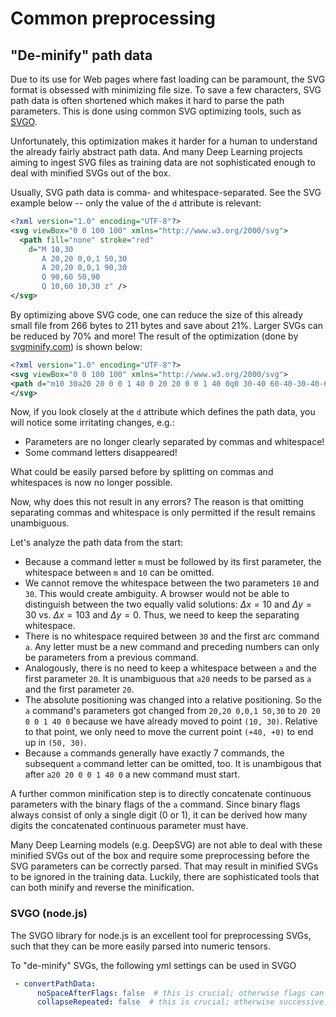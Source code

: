 # Common preprocessing


## "De-minify" path data

Due to its use for Web pages where fast loading can be paramount, the SVG format is obsessed with minimizing file size. To save a few characters, SVG path data is often shortened which makes it hard to parse the path parameters. This is done using common SVG optimizing tools, such as [SVGO](https://github.com/svg/svgo). 

Unfortunately, this optimization makes it harder for a human to understand the already fairly abstract path data. And many Deep Learning projects aiming to ingest SVG files as training data are not sophisticated enough to deal with minified SVGs out of the box.

Usually, SVG path data is comma- and whitespace-separated. See the SVG example below -- only the value of the `d` attribute is relevant:

```XML
<?xml version="1.0" encoding="UTF-8"?>
<svg viewBox="0 0 100 100" xmlns="http://www.w3.org/2000/svg">
  <path fill="none" stroke="red"
    d="M 10,30
       A 20,20 0,0,1 50,30
       A 20,20 0,0,1 90,30
       Q 90,60 50,90
       Q 10,60 10,30 z" />
</svg>

```

By optimizing above SVG code, one can reduce the size of this already small file from 266 bytes to 211 bytes and save about 21%. Larger SVGs can be reduced by 70% and more! The result of the optimization (done by [svgminify.com](https://www.svgminify.com/)) is shown below:

```XML
<?xml version="1.0" encoding="UTF-8"?>
<svg viewBox="0 0 100 100" xmlns="http://www.w3.org/2000/svg">
<path d="m10 30a20 20 0 0 1 40 0 20 20 0 0 1 40 0q0 30-40 60-40-30-40-60z" fill="none" stroke="red"/>
</svg>
```

Now, if you look closely at the `d` attribute which defines the path data, you will notice some irritating changes, e.g.:
* Parameters are no longer clearly separated by commas and whitespace!
* Some command letters disappeared!

What could be easily parsed before by splitting on commas and whitespaces is now no longer possible.

Now, why does this not result in any errors?
The reason is that omitting separating commas and whitespace is only permitted if the result remains unambiguous.

Let's analyze the path data from the start:

* Because a command letter `m` must be followed by its first parameter, the whitespace between `m` and `10` can be omitted.
* We cannot remove the whitespace between the two parameters `10` and `30`. This would create ambiguity. A browser would not be able to distinguish between the two equally valid solutions: $\Delta x = 10$ and $\Delta y = 30$ vs. $\Delta x = 103$ and $\Delta y = 0$. Thus, we need to keep the separating whitespace.
* There is no whitespace required between `30` and the first arc command `a`. Any letter must be a new command and preceding numbers can only be parameters from a previous command.
* Analogously, there is no need to keep a whitespace between `a` and the first parameter `20`. It is unambiguous that `a20` needs to be parsed as `a` and the first parameter `20`.
* The absolute positioning was changed into a relative positioning. So the `a` command's parameters got changed from `20,20 0,0,1 50,30` to `20 20 0 0 1 40 0` because we have already moved to point `(10, 30)`. Relative to that point, we only need to move the current point `(+40, +0)` to end up in `(50, 30)`.
* Because `a` commands generally have exactly 7 commands, the subsequent `a` command letter can be omitted, too. It is unambigous that after `a20 20 0 0 1 40 0` a new command must start.


A further common minification step is to directly concatenate continuous parameters with the binary flags of the `a` command. Since binary flags always consist of only a single digit (0 or 1), it can be derived how many digits the concatenated continuous parameter must have.

Many Deep Learning models (e.g. DeepSVG) are not able to deal with these minified SVGs out of the box and require some preprocessing before the SVG parameters can be correctly parsed. That may result in minified SVGs to be ignored in the training data. Luckily, there are sophisticated tools that can both minify and reverse the minification.



### SVGO (node.js)

The SVGO library for node.js is an excellent tool for preprocessing SVGs, such that they can be more easily parsed into numeric tensors.

To "de-minify" SVGs, the following yml settings can be used in SVGO

```yml
 - convertPathData:
      noSpaceAfterFlags: false  # this is crucial; otherwise flags can be merged with numbers and it gets hard to parse
      collapseRepeated: false  # this is crucial; otherwise successive arcs (a / A commands) get merged into one long arc command
```
